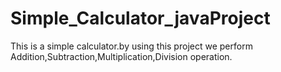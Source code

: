 # Simple_Calculator_javaProject
This is a simple calculator.by using this project we perform Addition,Subtraction,Multiplication,Division operation.
